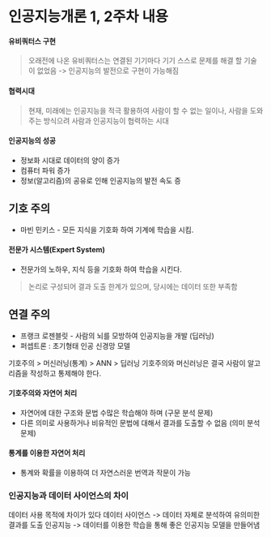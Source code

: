 # 인공지능개론 1, 2주차 내용

#### 유비쿼터스 구현
>오래전에 나온 유비쿼터스는 연결된 기기마다 기기 스스로 문제를 해결 할 기술이 없었음 -> 인공지능의 발전으로 구현이 가능해짐

#### 협력시대
>현재, 미래에는 인공지능을 적극 활용하여 사람이 할 수 없는 일이나, 사람을 도와주는 방식으려 사람과 인공지능이 협력하는 시대

#### 인공지능의 성공
- 정보화 시대로 데이터의 양이 증가
- 컴퓨터 파워 증가
- 정보(알고리즘)의 공유로 인해 인공지능의 발전 속도 증

## 기호 주의
- 마빈 민키스 - 모든 지식을 기호화 하여 기계에 학습을 시킴.
#### 전문가 시스템(Expert System)
- 전문가의 노하우, 지식 등을 기호화 하여 학습을 시킨다.

>논리로 구성되어 결과 도출
>한계가 있으며, 당시에는 데이터 또한 부족함

## 연결 주의
- 프랭크 로젠블릿 - 사람의 뇌를 모방하여 인공지능을 개발 (딥러닝)
- 퍼셉트론 : 초기형태 인공 신경망 모델


기호주의 > 머신러닝(통계) > ANN > 딥러닝
기호주의와 머신러닝은 결국 사람이 알고리즘을 작성하고 통제해야 한다.

#### 기호주의와 자연어 처리
- 자연어에 대한 구조와 문법 수많은 학습해야 하며 (구문 분석 문제)
- 다른 의미로 사용하거나 비유적인 문법에 대해서 결과를 도출할 수 없음 (의미 분석 문제)

#### 통계를 이용한 자연어 처리
- 통계와 확률을 이용하여 더 자연스러운 번역과 작문이 가능





### 인공지능과 데이터 사이언스의 차이
데이터 사용 목적에 차이가 있다
데이터 사이언스 -> 데이터 자체로 분석하여 유의미한 결과를 도출
인공지능 -> 데이터를 이용한 학습을 통해 좋은 인공지능 모델을 만들어냄






















